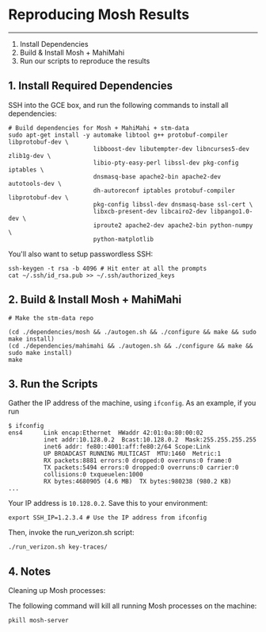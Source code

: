 # Reproducing Mosh Results
---

1. Install Dependencies
2. Build & Install Mosh + MahiMahi
3. Run our scripts to reproduce the results

## 1. Install Required Dependencies

SSH into the GCE box, and run the following commands to install all dependencies:

```
# Build dependencies for Mosh + MahiMahi + stm-data
sudo apt-get install -y automake libtool g++ protobuf-compiler libprotobuf-dev \
                        libboost-dev libutempter-dev libncurses5-dev zlib1g-dev \
                        libio-pty-easy-perl libssl-dev pkg-config iptables \
                        dnsmasq-base apache2-bin apache2-dev autotools-dev \
                        dh-autoreconf iptables protobuf-compiler libprotobuf-dev \
                        pkg-config libssl-dev dnsmasq-base ssl-cert \
                        libxcb-present-dev libcairo2-dev libpango1.0-dev \
                        iproute2 apache2-dev apache2-bin python-numpy \
                        python-matplotlib
```

You'll also want to setup passwordless SSH:

```
ssh-keygen -t rsa -b 4096 # Hit enter at all the prompts
cat ~/.ssh/id_rsa.pub >> ~/.ssh/authorized_keys
```

## 2. Build & Install Mosh + MahiMahi

```
# Make the stm-data repo

(cd ./dependencies/mosh && ./autogen.sh && ./configure && make && sudo make install)
(cd ./dependencies/mahimahi && ./autogen.sh && ./configure && make && sudo make install)
make
```

## 3. Run the Scripts

Gather the IP address of the machine, using `ifconfig`. As an example, if you run

```
$ ifconfig
ens4      Link encap:Ethernet  HWaddr 42:01:0a:80:00:02
          inet addr:10.128.0.2  Bcast:10.128.0.2  Mask:255.255.255.255
          inet6 addr: fe80::4001:aff:fe80:2/64 Scope:Link
          UP BROADCAST RUNNING MULTICAST  MTU:1460  Metric:1
          RX packets:8881 errors:0 dropped:0 overruns:0 frame:0
          TX packets:5494 errors:0 dropped:0 overruns:0 carrier:0
          collisions:0 txqueuelen:1000
          RX bytes:4680905 (4.6 MB)  TX bytes:980238 (980.2 KB)
...
```

Your IP address is `10.128.0.2`. Save this to your environment:

```
export SSH_IP=1.2.3.4 # Use the IP address from ifconfig
```

Then, invoke the run_verizon.sh script:

```
./run_verizon.sh key-traces/
```


## 4. Notes

Cleaning up Mosh processes:

The following command will kill all running Mosh processes on the machine:

```
pkill mosh-server
```
